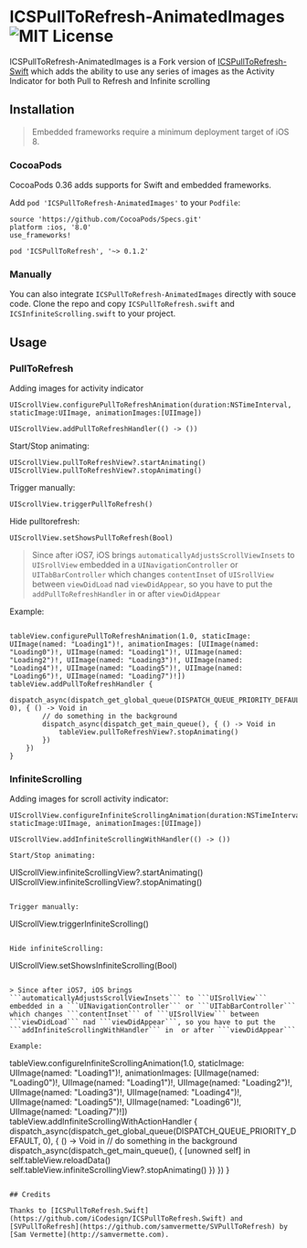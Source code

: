 # ICSPullToRefresh-AnimatedImages ![MIT License](https://img.shields.io/badge/License-MIT-brightgreen.svg)

ICSPullToRefresh-AnimatedImages is a Fork version of [ICSPullToRefresh-Swift](https://github.com/iCodesign/ICSPullToRefresh.Swift) which adds the ability to use any series of images as the Activity Indicator for both Pull to Refresh and Infinite scrolling

## Installation

> Embedded frameworks require a minimum deployment target of iOS 8. 

### CocoaPods

CocoaPods 0.36 adds supports for Swift and embedded frameworks. 

Add ```pod 'ICSPullToRefresh-AnimatedImages'``` to your ```Podfile```: 

```
source 'https://github.com/CocoaPods/Specs.git'
platform :ios, '8.0'
use_frameworks!

pod 'ICSPullToRefresh', '~> 0.1.2'
```

### Manually

You can also integrate ```ICSPullToRefresh-AnimatedImages``` directly with souce code. Clone the repo and copy ```ICSPullToRefresh.swift``` and ```ICSInfiniteScrolling.swift``` to your project.

## Usage

### PullToRefresh

Adding images for activity indicator
```
UIScrollView.configurePullToRefreshAnimation(duration:NSTimeInterval, staticImage:UIImage, animationImages:[UIImage])

```
```
UIScrollView.addPullToRefreshHandler(() -> ())
```

Start/Stop animating:

```
UIScrollView.pullToRefreshView?.startAnimating()
UIScrollView.pullToRefreshView?.stopAnimating()
```

Trigger manually:

```
UIScrollView.triggerPullToRefresh()
```

Hide pulltorefresh:

```
UIScrollView.setShowsPullToRefresh(Bool)
```

> Since after iOS7, iOS brings ```automaticallyAdjustsScrollViewInsets``` to ```UISrollView``` embedded in a ```UINavigationController``` or ```UITabBarController``` which changes ```contentInset``` of ```UISrollView``` between ```viewDidLoad``` nad ```viewDidAppear```, so you have to put the ```addPullToRefreshHandler``` in  or after ```viewDidAppear```

Example: 

```

tableView.configurePullToRefreshAnimation(1.0, staticImage: UIImage(named: "Loading1")!, animationImages: [UIImage(named: "Loading0")!, UIImage(named: "Loading1")!, UIImage(named: "Loading2")!, UIImage(named: "Loading3")!, UIImage(named: "Loading4")!, UIImage(named: "Loading5")!, UIImage(named: "Loading6")!, UIImage(named: "Loading7")!])
tableView.addPullToRefreshHandler {
    dispatch_async(dispatch_get_global_queue(DISPATCH_QUEUE_PRIORITY_DEFAULT, 0), { () -> Void in
        // do something in the background
        dispatch_async(dispatch_get_main_queue(), { () -> Void in
            tableView.pullToRefreshView?.stopAnimating()
        })
    })
}
```

### InfiniteScrolling

Adding images for scroll activity indicator:
```
UIScrollView.configureInfiniteScrollingAnimation(duration:NSTimeInterval, staticImage:UIImage, animationImages:[UIImage])
```
```
UIScrollView.addInfiniteScrollingWithHandler(() -> ())
```
```
Start/Stop animating:

```
UIScrollView.infiniteScrollingView?.startAnimating()
UIScrollView.infiniteScrollingView?.stopAnimating()
```

Trigger manually:

```
UIScrollView.triggerInfiniteScrolling()
```

Hide infiniteScrolling:

```
UIScrollView.setShowsInfiniteScrolling(Bool)
```

> Since after iOS7, iOS brings ```automaticallyAdjustsScrollViewInsets``` to ```UISrollView``` embedded in a ```UINavigationController``` or ```UITabBarController``` which changes ```contentInset``` of ```UISrollView``` between ```viewDidLoad``` nad ```viewDidAppear```, so you have to put the ```addInfiniteScrollingWithHandler``` in  or after ```viewDidAppear```

Example:

```
tableView.configureInfiniteScrollingAnimation(1.0, staticImage: UIImage(named: "Loading1")!, animationImages: [UIImage(named: "Loading0")!, UIImage(named: "Loading1")!, UIImage(named: "Loading2")!, UIImage(named: "Loading3")!, UIImage(named: "Loading4")!, UIImage(named: "Loading5")!, UIImage(named: "Loading6")!, UIImage(named: "Loading7")!])
tableView.addInfiniteScrollingWithActionHandler {
    dispatch_async(dispatch_get_global_queue(DISPATCH_QUEUE_PRIORITY_DEFAULT, 0), { () -> Void in
        // do something in the background
        dispatch_async(dispatch_get_main_queue(), { [unowned self] in
            self.tableView.reloadData()
            self.tableView.infiniteScrollingView?.stopAnimating()
        })
    })
}
```

## Credits

Thanks to [ICSPullToRefresh.Swift](https://github.com/iCodesign/ICSPullToRefresh.Swift) and [SVPullToRefresh](https://github.com/samvermette/SVPullToRefresh) by [Sam Vermette](http://samvermette.com).

